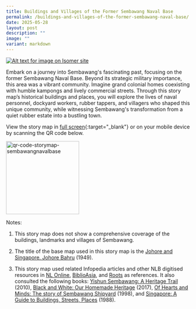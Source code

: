 ```yaml
---
title: Buildings and Villages of the Former Sembawang Naval Base
permalink: /buildings-and-villages-of-the-former-sembawang-naval-base/
date: 2025-05-28
layout: post
description: ""
image: ""
variant: markdown
---
```

[![Alt text for image on Isomer site](/images/storymap-image-sembawangnavalbase.jpg)](https://go.gov.sg/navalbasestorymap)

Embark on a journey into Sembawang's fascinating past, focusing on the former Sembawang Naval Base. Beyond its strategic military importance, this area was a vibrant community. Imagine grand colonial homes coexisting with humble kampongs and lively commercial streets. Through this story map’s historical buildings and places, you will explore the lives of naval personnel, dockyard workers, rubber tappers, and villagers who shaped this unique community, while witnessing Sembawang's transformation from a quiet rubber estate into a bustling town.

View the story map in [full screen](https://go.gov.sg/navalbasestorymap){:target="_blank"} or on your mobile device by scanning the QR code below.

<img src="/images/qr-code-storymap-sembawangnavalbase.jpg" alt="qr-code-storymap-sembawangnavalbase" style="width:200px;">

Notes:
1. This story map does not show a comprehensive coverage of the buildings, landmarks and villages of Sembawang.

2. The title of the base map used in this story map is the [Johore and Singapore. Johore Bahru]( https://www.nas.gov.sg/archivesonline/maps_building_plans/record-details/fab79787-115c-11e3-83d5-0050568939ad) (1949).

3. This story map used related Infopedia articles and other NLB digitised resources in [NL Online](https://www.nlb.gov.sg/main/nlonline), [BiblioAsia](https://www.nlb.gov.sg/Browse/BiblioAsia.aspx), and [Roots](https://www.roots.sg/) as references. It also consulted the following books: [Yishun Sembawang: A Heritage Trail](https://www.nhb.gov.sg/~/media/nhb/files/places/trails/yishun%20sembawang/yishun%20sembawang.pdf) (2010), [Black and White: Our Homemade Heritage](https://www.sla.gov.sg/newsroom/publications/black-and-white-our-homemade-heritage) (2017), [Of Hearts and Minds: The story of Sembawang Shipyard](https://catalogue.nlb.gov.sg/search/card?recordId=9306258) (1998), and [Singapore: A Guide to Buildings, Streets, Places](http://eservice.nlb.gov.sg/item_holding.aspx?bid=4712298) (1988).